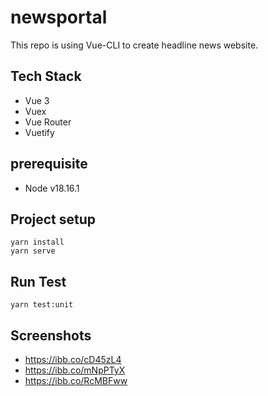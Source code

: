 # newsportal

This repo is using Vue-CLI to create headline news website. 

## Tech Stack

- Vue 3
- Vuex
- Vue Router
- Vuetify

## prerequisite

- Node v18.16.1

## Project setup

```
yarn install
yarn serve
```

## Run Test

```
yarn test:unit
```

## Screenshots

- https://ibb.co/cD45zL4
- https://ibb.co/mNpPTyX
- https://ibb.co/RcMBFww
